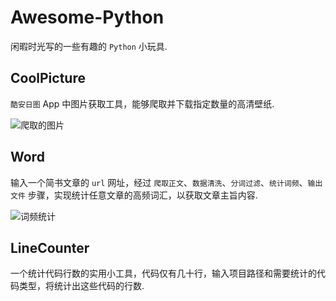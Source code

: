 # Awesome-Python
闲暇时光写的一些有趣的 `Python` 小玩具.

## CoolPicture
`酷安日图` App 中图片获取工具，能够爬取并下载指定数量的高清壁纸.

![爬取的图片][1]

## Word
输入一个简书文章的 `url` 网址，经过 `爬取正文`、`数据清洗`、`分词过滤`、`统计词频`、`输出文件` 步骤，实现统计任意文章的高频词汇，以获取文章主旨内容.

![词频统计][2]

## LineCounter
一个统计代码行数的实用小工具，代码仅有几十行，输入项目路径和需要统计的代码类型，将统计出这些代码的行数.


  [1]: http://7xqdz8.com1.z0.glb.clouddn.com/170406CoolPictureImg.png
  [2]: http://7xqdz8.com1.z0.glb.clouddn.com/170406Word.png
